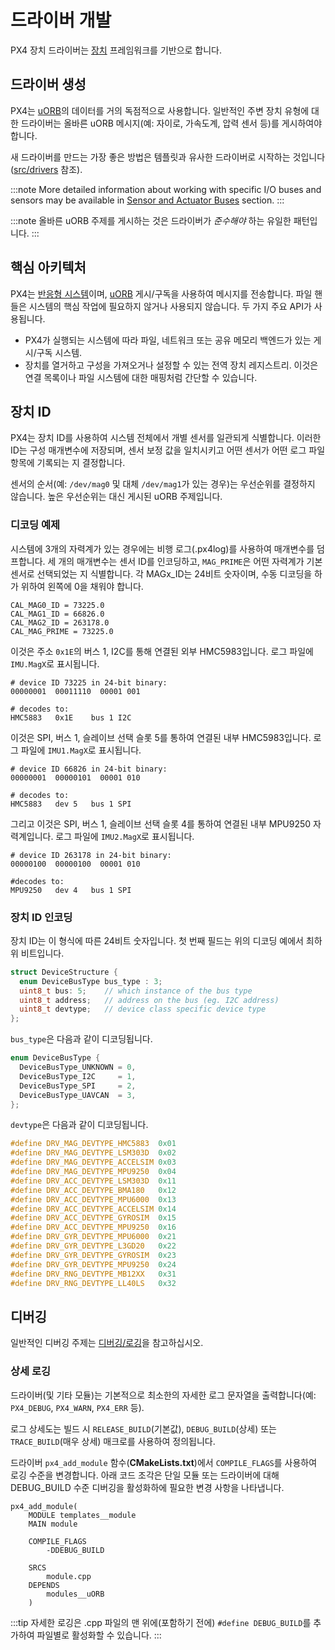 # 드라이버 개발

PX4 장치 드라이버는 [장치](https://github.com/PX4/PX4-Autopilot/tree/master/src/lib/drivers/device) 프레임워크를 기반으로 합니다.

## 드라이버 생성

PX4는 [uORB](../middleware/uorb.md)의 데이터를 거의 독점적으로 사용합니다. 일반적인 주변 장치 유형에 대한 드라이버는 올바른 uORB 메시지(예: 자이로, 가속도계, 압력 센서 등)를 게시하여야 합니다.

새 드라이버를 만드는 가장 좋은 방법은 템플릿과 유사한 드라이버로 시작하는 것입니다([src/drivers](https://github.com/PX4/PX4-Autopilot/tree/master/src/drivers) 참조).

:::note
More detailed information about working with specific I/O buses and sensors may be available in [Sensor and Actuator Buses](../sensor_bus/index.md) section.
:::

:::note
올바른 uORB 주제를 게시하는 것은 드라이버가 *준수해야* 하는 유일한 패턴입니다.
:::

## 핵심 아키텍처

PX4는 [반응형 시스템](../concept/architecture.md)이며, [uORB](../middleware/uorb.md) 게시/구독을 사용하여 메시지를 전송합니다. 파일 핸들은 시스템의 핵심 작업에 필요하지 않거나 사용되지 않습니다. 두 가지 주요 API가 사용됩니다.

* PX4가 실행되는 시스템에 따라 파일, 네트워크 또는 공유 메모리 백엔드가 있는 게시/구독 시스템.
* 장치를 열거하고 구성을 가져오거나 설정할 수 있는 전역 장치 레지스트리. 이것은 연결 목록이나 파일 시스템에 대한 매핑처럼 간단할 수 있습니다.

## 장치 ID

PX4는 장치 ID를 사용하여 시스템 전체에서 개별 센서를 일관되게 식별합니다. 이러한 ID는 구성 매개변수에 저장되며, 센서 보정 값을 일치시키고 어떤 센서가 어떤 로그 파일 항목에 기록되는 지 결정합니다.

센서의 순서(예: `/dev/mag0` 및 대체 `/dev/mag1`가 있는 경우)는 우선순위를 결정하지 않습니다. 높은 우선순위는 대신 게시된 uORB 주제입니다.

### 디코딩 예제

시스템에 3개의 자력계가 있는 경우에는 비행 로그(.px4log)를 사용하여 매개변수를 덤프합니다. 세 개의 매개변수는 센서 ID를 인코딩하고, `MAG_PRIME`은 어떤 자력계가 기본 센서로 선택되었는 지 식별합니다. 각 MAGx_ID는 24비트 숫자이며, 수동 디코딩을 하가 위하여 왼쪽에 0을 채워야 합니다.


```
CAL_MAG0_ID = 73225.0
CAL_MAG1_ID = 66826.0
CAL_MAG2_ID = 263178.0
CAL_MAG_PRIME = 73225.0
```

이것은 주소 `0x1E`의 버스 1, I2C를 통해 연결된 외부 HMC5983입니다. 로그 파일에 `IMU.MagX`로 표시됩니다.

```
# device ID 73225 in 24-bit binary:
00000001  00011110  00001 001

# decodes to:
HMC5883   0x1E    bus 1 I2C
```

이것은 SPI, 버스 1, 슬레이브 선택 슬롯 5를 통하여 연결된 내부 HMC5983입니다. 로그 파일에 `IMU1.MagX`로 표시됩니다.

```
# device ID 66826 in 24-bit binary:
00000001  00000101  00001 010

# decodes to:
HMC5883   dev 5   bus 1 SPI
```

그리고 이것은 SPI, 버스 1, 슬레이브 선택 슬롯 4를 통하여 연결된 내부 MPU9250 자력계입니다. 로그 파일에 `IMU2.MagX`로 표시됩니다.

```
# device ID 263178 in 24-bit binary:
00000100  00000100  00001 010

#decodes to:
MPU9250   dev 4   bus 1 SPI
```

### 장치 ID 인코딩

장치 ID는 이 형식에 따른 24비트 숫자입니다. 첫 번째 필드는 위의 디코딩 예에서 최하위 비트입니다.

```C
struct DeviceStructure {
  enum DeviceBusType bus_type : 3;
  uint8_t bus: 5;    // which instance of the bus type
  uint8_t address;   // address on the bus (eg. I2C address)
  uint8_t devtype;   // device class specific device type
};
```
`bus_type`은 다음과 같이 디코딩됩니다.

```C
enum DeviceBusType {
  DeviceBusType_UNKNOWN = 0,
  DeviceBusType_I2C     = 1,
  DeviceBusType_SPI     = 2,
  DeviceBusType_UAVCAN  = 3,
};
```

`devtype`은 다음과 같이 디코딩됩니다.

```C
#define DRV_MAG_DEVTYPE_HMC5883  0x01
#define DRV_MAG_DEVTYPE_LSM303D  0x02
#define DRV_MAG_DEVTYPE_ACCELSIM 0x03
#define DRV_MAG_DEVTYPE_MPU9250  0x04
#define DRV_ACC_DEVTYPE_LSM303D  0x11
#define DRV_ACC_DEVTYPE_BMA180   0x12
#define DRV_ACC_DEVTYPE_MPU6000  0x13
#define DRV_ACC_DEVTYPE_ACCELSIM 0x14
#define DRV_ACC_DEVTYPE_GYROSIM  0x15
#define DRV_ACC_DEVTYPE_MPU9250  0x16
#define DRV_GYR_DEVTYPE_MPU6000  0x21
#define DRV_GYR_DEVTYPE_L3GD20   0x22
#define DRV_GYR_DEVTYPE_GYROSIM  0x23
#define DRV_GYR_DEVTYPE_MPU9250  0x24
#define DRV_RNG_DEVTYPE_MB12XX   0x31
#define DRV_RNG_DEVTYPE_LL40LS   0x32
```

## 디버깅

일반적인 디버깅 주제는 [디버깅/로깅](../debug/README.md)을 참고하십시오.

### 상세 로깅

드라이버(및 기타 모듈)는 기본적으로 최소한의 자세한 로그 문자열을 출력합니다(예: `PX4_DEBUG`, `PX4_WARN`, `PX4_ERR` 등).

로그 상세도는 빌드 시 `RELEASE_BUILD`(기본값), `DEBUG_BUILD`(상세) 또는 `TRACE_BUILD`(매우 상세) 매크로를 사용하여 정의됩니다.

드라이버 `px4_add_module` 함수(**CMakeLists.txt**)에서 `COMPILE_FLAGS`를 사용하여 로깅 수준을 변경합니다. 아래 코드 조각은 단일 모듈 또는 드라이버에 대해 DEBUG_BUILD 수준 디버깅을 활성화하에 필요한 변경 사항을 나타냅니다.

```
px4_add_module(
    MODULE templates__module
    MAIN module
```
```
    COMPILE_FLAGS
        -DDEBUG_BUILD
```
```
    SRCS
        module.cpp
    DEPENDS
        modules__uORB
    )
```

:::tip
자세한 로깅은 .cpp 파일의 맨 위에(포함하기 전에) `#define DEBUG_BUILD`를 추가하여 파일별로 활성화할 수 있습니다.
:::
